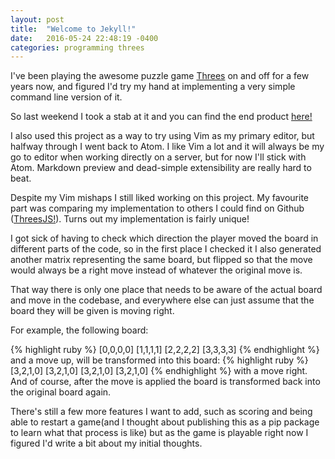```yaml
---
layout: post
title:  "Welcome to Jekyll!"
date:   2016-05-24 22:48:19 -0400
categories: programming threes
---
```

I've been playing the awesome puzzle game [Threes](http://asherv.com/threes/) on and off for a few years now, and figured I'd try my hand at implementing a very simple command line version of it.

So last weekend I took a stab at it and you can find the end product [here!](https://github.com/amrocha/CLI3s)

I also used this project as a way to try using Vim as my primary editor, but halfway through I went back to Atom. I like Vim a lot and it will always be my go to editor when working directly on a server, but for now I'll stick with Atom. Markdown preview and dead-simple extensibility are really hard to beat.

Despite my Vim mishaps I still liked working on this project. My favourite part was comparing my implementation to others I could find on Github ([ThreesJS!](https://github.com/angelali/threesjs)). Turns out my implementation is fairly unique!

I got sick of having to check which direction the player moved the board in different parts of the code, so in the first place I checked it I also generated another matrix representing the same board, but flipped so that the move would always be a right move instead of whatever the original move is.

That way there is only one place that needs to be aware of the actual board and move in the codebase, and everywhere else can just assume that the board they will be given is moving right.

For example, the following board:

{% highlight ruby %}
[0,0,0,0]
[1,1,1,1]
[2,2,2,2]
[3,3,3,3]
{% endhighlight %}
and a move up, will be transformed into this board:
{% highlight ruby %}
[3,2,1,0]
[3,2,1,0]
[3,2,1,0]
[3,2,1,0]
{% endhighlight %}
with a move right. And of course, after the move is applied the board is transformed back into the original board again.

There's still a few more features I want to add, such as scoring and being able to restart a game(and I thought about publishing this as a pip package to learn what that process is like) but as the game is playable right now I figured I'd write a bit about my initial thoughts.
